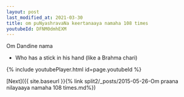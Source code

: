 ```yaml
---
layout: post
last_modified_at: 2021-03-30
title: om puNyashravaNa keertanaaya namaha 108 times
youtubeId: DFNM0dmhEXM
---
```

 
 
Om Dandine nama 
 
 -  Who has a stick in his hand (like a Brahma chari) 
 
  
 
  
 
 
 
 
 
 


{% include youtubePlayer.html id=page.youtubeId %}
 
[Next]({{ site.baseurl }}{% link  split2/_posts/2015-05-26-Om praana nilayaaya namaha 108 times.md%})
 
